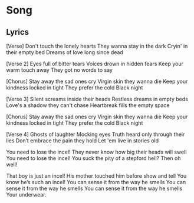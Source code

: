 # Song

## Lyrics

[Verse]
Don't touch the lonely hearts
They wanna stay in the dark
Cryin' in their empty bed
Dreams of love long since dead

[Verse 2]
Eyes full of bitter tears
Voices drown in hidden fears
Keep your warm touch away
They got no words to say

[Chorus]
Stay away the sad ones cry
Virgin skin they wanna die
Keep your kindness locked in tight
They prefer the cold
Black night

[Verse 3]
Silent screams inside their heads
Restless dreams in empty beds
Love's a shadow they can't chase
Heartbreak fills the empty space

[Chorus]
Stay away the sad ones cry
Virgin skin they wanna die
Keep your kindness locked in tight
They prefer the cold
Black night

[Verse 4]
Ghosts of laughter
Mocking eyes
Truth heard only through their lies
Don’t embrace the pain they hold
Let 'em live in stories old

You need to lose the incel!
They never know how big their heads will swell 
You need to lose the incel!
You suck the pity of a stepford hell?
Then oh well!

That boy is just an incel!
His mother touched him before show and tell
You know he’s such an incel!
You can sense it from the way he smells
You can sense it from the way he smells
You can sense it from the way he smells
Your underwear. 
